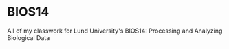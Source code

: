 # BIOS14
All of my classwork for Lund University's BIOS14: Processing and Analyzing Biological Data
